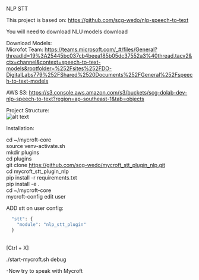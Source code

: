 NLP STT

This project is based on:
https://github.com/scg-wedo/nlp-speech-to-text

You will need to download NLU models download

Download Models:
<br />
Microfot Team:
https://teams.microsoft.com/_#/files/General?threadId=19%3A25445bc037cb4beea185b05dc37552a3%40thread.tacv2&ctx=channel&context=speech-to-text-models&rootfolder=%252Fsites%252FDO-DigitalLabs779%252FShared%2520Documents%252FGeneral%252Fspeech-to-text-models

AWS S3:
https://s3.console.aws.amazon.com/s3/buckets/scg-dolab-dev-nlp-speech-to-text?region=ap-southeast-1&tab=objects


Project Structure:
<br />
![alt text](https://github.com/scg-wedo/mycroft_stt_plugin_nlp/blob/master/projectStructure2.png?raw=true)

Installation:

cd ~/mycroft-core
<br />
source venv-activate.sh
<br />
mkdir plugins
<br />
cd plugins
<br />
git clone https://github.com/scg-wedo/mycroft_stt_plugin_nlp.git
<br />
cd mycroft_stt_plugin_nlp
<br />
pip install -r requirements.txt
<br />
pip install -e .
<br />
cd ~/mycroft-core
<br />
mycroft-config edit user

ADD stt on user config:
<br />
```javascript
  "stt": {
    "module": "nlp_stt_plugin"
  }
```
<br />
[Ctrl + X]

./start-mycroft.sh debug


-Now try to speak with Mycroft